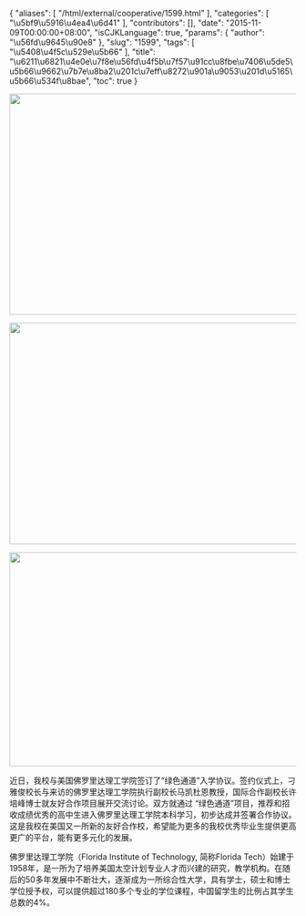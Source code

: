 {
    "aliases": [
        "/html/external/cooperative/1599.html"
    ],
    "categories": [
        "\u5bf9\u5916\u4ea4\u6d41"
    ],
    "contributors": [],
    "date": "2015-11-09T00:00:00+08:00",
    "isCJKLanguage": true,
    "params": {
        "author": "\u56fd\u9645\u90e8"
    },
    "slug": "1599",
    "tags": [
        "\u5408\u4f5c\u529e\u5b66"
    ],
    "title": "\u6211\u6821\u4e0e\u7f8e\u56fd\u4f5b\u7f57\u91cc\u8fbe\u7406\u5de5\u5b66\u9662\u7b7e\u8ba2\u201c\u7eff\u8272\u901a\u9053\u201d\u5165\u5b66\u534f\u8bae",
    "toc": true
}


<img
    src="https://cdn.tfls.online/mirror/full/6b90fddf5dfa6cee5bb91ff241fef70c7618a1bc.jpg"
    style="display:block;margin-left:auto;margin-right:auto;"
    decoding="async"
    fetchpriority="auto"
    loading="lazy"
    height="388"
    width="600"
/>





<img
    src="https://cdn.tfls.online/mirror/full/a78993f9d9e9181638ef1f7fcd576b8844dd209a.jpg"
    style="display:block;margin-left:auto;margin-right:auto;"
    decoding="async"
    fetchpriority="auto"
    loading="lazy"
    height="389"
    width="600"
/>





<img
    src="https://cdn.tfls.online/mirror/full/7165e8fce100be6b8180e121440281c89178746a.jpg"
    style="display:block;margin-left:auto;margin-right:auto;"
    decoding="async"
    fetchpriority="auto"
    loading="lazy"
    height="376"
    width="600"
/>




  





近日，我校与美国佛罗里达理工学院签订了“绿色通道”入学协议。签约仪式上，刁雅俊校长与来访的佛罗里达理工学院执行副校长马凯杜恩教授，国际合作副校长许培峰博士就友好合作项目展开交流讨论。双方就通过 “绿色通道”项目，推荐和招收成绩优秀的高中生进入佛罗里达理工学院本科学习，初步达成并签署合作协议。这是我校在美国又一所新的友好合作校，希望能为更多的我校优秀毕业生提供更高更广的平台，能有更多元化的发展。




佛罗里达理工学院（Florida Institute of
Technology, 简称Florida Tech）始建于1958年，是一所为了培养美国太空计划专业人才而兴建的研究，教学机构。在随后的50多年发展中不断壮大，逐渐成为一所综合性大学，具有学士，硕士和博士学位授予权，可以提供超过180多个专业的学位课程，中国留学生的比例占其学生总数的4%。




  








